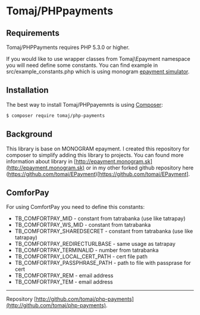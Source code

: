 Tomaj/PHPpayments
===========================

Requirements
------------

Tomaj/PHPPayments requires PHP 5.3.0 or higher.

If you would like to use wrapper classes from Tomaj\Epayment namespace you will need define some constants. You can find example in src/example_constants.php which is using monogram [epayment simulator](http://epaymentsimulator.monogram.sk).

Installation
------------

The best way to install Tomaj/PHPpayemnts is using  [Composer](http://getcomposer.org/):

```sh
$ composer require tomaj/php-payments
```

Background
----------

This library is base on MONOGRAM epayment. I created this repository for composer to simplify adding this library to projects. You can found more information about library in [http://epayment.monogram.sk](http://epayment.monogram.sk) or in my other forked github repository here (https://github.com/tomaj/EPayment)[https://github.com/tomaj/EPayment].


ComforPay
---------

For using ComfortPay you need to define this constants:

 - TB_COMFORTPAY_MID  - constant from tatrabanka (use like tatrapay)
 - TB_COMFORTPAY_WS_MID - constant from tatrabanka
 - TB_COMFORTPAY_SHAREDSECRET - constant from tatrabanka (use like tatrapay)
 - TB_COMFORTPAY_REDIRECTURLBASE - same usage as tatrapay
 - TB_COMFORTPAY_TERMINALID - number from tatrabanka
 - TB_COMFORTPAY_LOCAL_CERT_PATH - cert file path
 - TB_COMFORTPAY_PASSPHRASE_PATH - path to file with passprase for cert
 - TB_COMFORTPAY_REM - email address
 - TB_COMFORTPAY_TEM - email address

-----

Repository [http://github.com/tomaj/php-payments](http://github.com/tomaj/php-payments).
